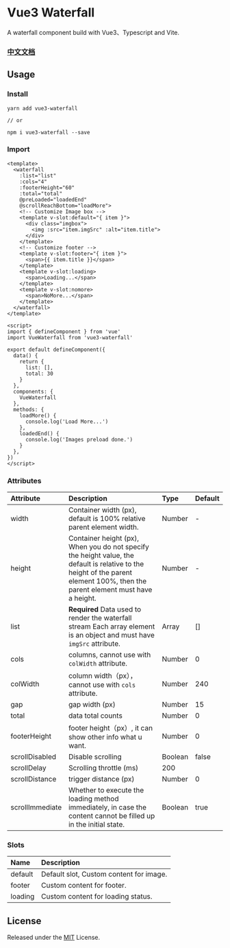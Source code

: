 # Vue3 Waterfall

A waterfall component build with Vue3、Typescript and Vite.


### [中文文档](https://github.com/seymoe/vue3-waterfall/blob/master/README-CN.md)


## Usage

### Install

```
yarn add vue3-waterfall

// or

npm i vue3-waterfall --save
```
### Import

```
<template>
  <waterfall
    :list="list"
    :cols="4"
    :footerHeight="60"
    :total="total"
    @preLoaded="loadedEnd"
    @scrollReachBottom="loadMore">
    <!-- Customize Image box -->
    <template v-slot:default="{ item }">
      <div class="imgbox">
        <img :src="item.imgSrc" :alt="item.title">
      </div>
    </template>
    <!-- Customize footer -->
    <template v-slot:footer="{ item }">
      <span>{{ item.title }}</span>
    </template>
    <template v-slot:loading>
      <span>Loading...</span>
    </template>
    <template v-slot:nomore>
      <span>NoMore...</span>
    </template>
  </waterfall>
</template>

<script>
import { defineComponent } from 'vue'
import VueWaterfall from 'vue3-waterfall'

export default defineComponent({
  data() {
    return {
      list: [],
      total: 30
    }
  },
  components: {
    VueWaterfall
  },
  methods: {
    loadMore() {
      console.log('Load More...')
    },
    loadedEnd() {
      console.log('Images preload done.')
    }
  },
})
</script>
```

### Attributes

| Attribute | Description | Type | Default |
| :-----| :---- | :---- | :---- |
| width | Container width (px), default is 100% relative parent element width. | Number | - |
| height | Container height (px), When you do not specify the height value, the default is relative to the height of the parent element 100%, then the parent element must have a height. | Number | - |
| list | **Required** Data used to render the waterfall stream Each array element is an object and must have `imgSrc` attribute. | Array | [] |
| cols | columns, cannot use with `colWidth` attribute. | Number | 0 |
| colWidth | column width（px），cannot use with `cols` attribute. | Number | 240 |
| gap | gap width (px) | Number | 15 |
| total | data total counts | Number | 0 |
| footerHeight | footer height（px）, it can show other info what u want. | Number | 0 |
| scrollDisabled | Disable scrolling | Boolean | false |
| scrollDelay | Scrolling throttle (ms) | 200 |
| scrollDistance | trigger distance (px) | Number | 0 |
| scrollImmediate | Whether to execute the loading method immediately, in case the content cannot be filled up in the initial state. | Boolean | true |

### Slots

| Name | Description
| :-----| :---- |
| default | Default slot, Custom content for image. |
| footer | Custom content for footer. |
| loading | Custom content for loading status. |
## License

Released under the [MIT](LICENSE) License.